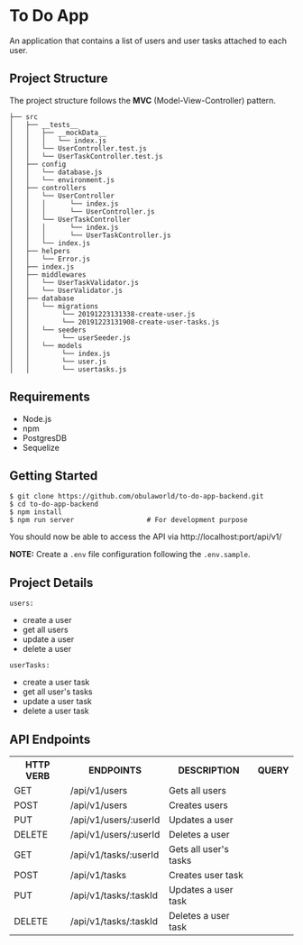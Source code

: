 # To Do App
An application that contains a list of users and user tasks attached to each user.

## Project Structure

The project structure follows the **MVC** (Model-View-Controller) pattern.
```
├── src
│   ├── __tests__
│   │   ├── __mockData__
│   │   │   └── index.js
│   │   └── UserController.test.js
│   │   └── UserTaskController.test.js
│   ├── config
│   │   └── database.js
│   │   └── environment.js
│   ├── controllers
│   │   └── UserController
│   │   │      └── index.js
│   │   │      └── UserController.js
│   │   └── UserTaskController
│   │   │      └── index.js
│   │   │      └── UserTaskController.js
│   │   └── index.js
│   ├── helpers
│   │   └── Error.js
│   ├── index.js
│   ├── middlewares
│   │   └── UserTaskValidator.js
│   │   └── UserValidator.js
│   ├── database
│   │   └── migrations
│   │        └── 20191223131338-create-user.js
│   │        └── 20191223131908-create-user-tasks.js
│   │   └── seeders
│   │        └── userSeeder.js
│   │   └── models
│   │        └── index.js
│   │        └── user.js
│   │        └── usertasks.js
```

## Requirements

* Node.js
* npm
* PostgresDB
* Sequelize

## Getting Started

```
$ git clone https://github.com/obulaworld/to-do-app-backend.git
$ cd to-do-app-backend
$ npm install
$ npm run server                  # For development purpose
```

You should now be able to access the API via http://localhost:port/api/v1/

**NOTE:** Create a `.env` file configuration following the `.env.sample`.

## Project Details
`users:`
 - create a user
 - get all users
 - update a user
 - delete a user

 `userTasks:`
 - create a user task
 - get all user's tasks
 - update a user task
 - delete a user task

## API Endpoints

<table>
<tr><th>HTTP VERB</th><th>ENDPOINTS</th><th>DESCRIPTION</th><th>QUERY</th></tr>
<tr><td>GET</td><td>/api/v1/users</td><td>Gets all users</td><td></td></tr>
<tr><td>POST</td><td>/api/v1/users</td><td>Creates users</td><td></td></tr>
<tr><td>PUT</td><td>/api/v1/users/:userId</td><td>Updates a user</td><td></td></tr>
<tr><td>DELETE</td><td>/api/v1/users/:userId</td><td>Deletes a user</td><td></td></tr>

<tr><td>GET</td><td>/api/v1/tasks/:userId</td><td>Gets all user's tasks</td><td></td></tr>
<tr><td>POST</td><td>/api/v1/tasks</td><td>Creates user task</td><td></td></tr>
<tr><td>PUT</td><td>/api/v1/tasks/:taskId</td><td>Updates a user task</td><td></td></tr>
<tr><td>DELETE</td><td>/api/v1/tasks/:taskId</td><td>Deletes a user task</td><td></td></tr>
